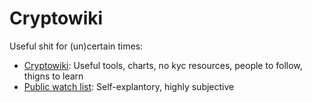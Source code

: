 # Cryptowiki

Useful shit for (un)certain times:

- [Cryptowiki](https://github.com/serejandmyself/cryptowiki/blob/master/cryptowiki.md): Useful tools, charts, no kyc resources, people to follow, thigns to learn
- [Public watch list](https://github.com/serejandmyself/cryptowiki/blob/master/publicwatchlist.md): Self-explantory, highly subjective


